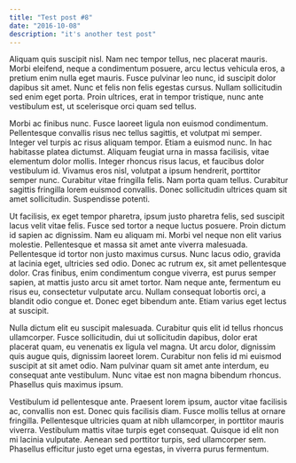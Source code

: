 ```yaml
---
title: "Test post #8"
date: "2016-10-08"
description: "it's another test post"
---
```


Aliquam quis suscipit nisl. Nam nec tempor tellus, nec placerat mauris. Morbi eleifend, neque a condimentum posuere, arcu lectus vehicula eros, a pretium enim nulla eget mauris. Fusce pulvinar leo nunc, id suscipit dolor dapibus sit amet. Nunc et felis non felis egestas cursus. Nullam sollicitudin sed enim eget porta. Proin ultrices, erat in tempor tristique, nunc ante vestibulum est, ut scelerisque orci quam sed tellus.

Morbi ac finibus nunc. Fusce laoreet ligula non euismod condimentum. Pellentesque convallis risus nec tellus sagittis, et volutpat mi semper. Integer vel turpis ac risus aliquam tempor. Etiam a euismod nunc. In hac habitasse platea dictumst. Aliquam feugiat urna in massa facilisis, vitae elementum dolor mollis. Integer rhoncus risus lacus, et faucibus dolor vestibulum id. Vivamus eros nisl, volutpat a ipsum hendrerit, porttitor semper nunc. Curabitur vitae fringilla felis. Nam porta quam tellus. Curabitur sagittis fringilla lorem euismod convallis. Donec sollicitudin ultrices quam sit amet sollicitudin. Suspendisse potenti.

Ut facilisis, ex eget tempor pharetra, ipsum justo pharetra felis, sed suscipit lacus velit vitae felis. Fusce sed tortor a neque luctus posuere. Proin dictum id sapien ac dignissim. Nam eu aliquam mi. Morbi vel neque non elit varius molestie. Pellentesque et massa sit amet ante viverra malesuada. Pellentesque id tortor non justo maximus cursus. Nunc lacus odio, gravida at lacinia eget, ultricies sed odio. Donec ac rutrum ex, sit amet pellentesque dolor. Cras finibus, enim condimentum congue viverra, est purus semper sapien, at mattis justo arcu sit amet tortor. Nam neque ante, fermentum eu risus eu, consectetur vulputate arcu. Nullam consequat lobortis orci, a blandit odio congue et. Donec eget bibendum ante. Etiam varius eget lectus at suscipit.

Nulla dictum elit eu suscipit malesuada. Curabitur quis elit id tellus rhoncus ullamcorper. Fusce sollicitudin, dui ut sollicitudin dapibus, dolor erat placerat quam, eu venenatis ex ligula vel magna. Ut arcu dolor, dignissim quis augue quis, dignissim laoreet lorem. Curabitur non felis id mi euismod suscipit at sit amet odio. Nam pulvinar quam sit amet ante interdum, eu consequat ante vestibulum. Nunc vitae est non magna bibendum rhoncus. Phasellus quis maximus ipsum.

Vestibulum id pellentesque ante. Praesent lorem ipsum, auctor vitae facilisis ac, convallis non est. Donec quis facilisis diam. Fusce mollis tellus at ornare fringilla. Pellentesque ultricies quam at nibh ullamcorper, in porttitor mauris viverra. Vestibulum mattis vitae turpis eget consequat. Quisque id elit non mi lacinia vulputate. Aenean sed porttitor turpis, sed ullamcorper sem. Phasellus efficitur justo eget urna egestas, in viverra purus fermentum.